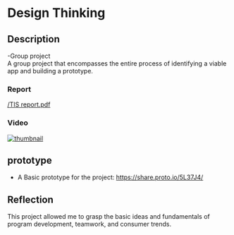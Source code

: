 # Design Thinking

## Description

-Group project<br>
A group project that encompasses the entire process of identifying a viable app and building a prototype.

### Report
[/TIS report.pdf
](https://github.com/FaisalBackoban/UTM-TIS/blob/1597d7a4c2591f44894bbc63894d685549bd4f7c/File%20List/TIS%20report.pdf)

### Video
[![thumbnail](https://github.com/jun9187/designThinking/assets/150773849/b93f87c8-abf7-4b54-baa3-963caa216803)](https://drive.google.com/file/d/1DsnIHB24717E2Z2l9k4AoNSNxLvFMJ3M/view?usp=sharing)

## prototype 
- A Basic prototype for the project:
 https://share.proto.io/5L37J4/

## Reflection
This project allowed me to grasp the basic ideas and fundamentals of program development, teamwork, and consumer trends.
